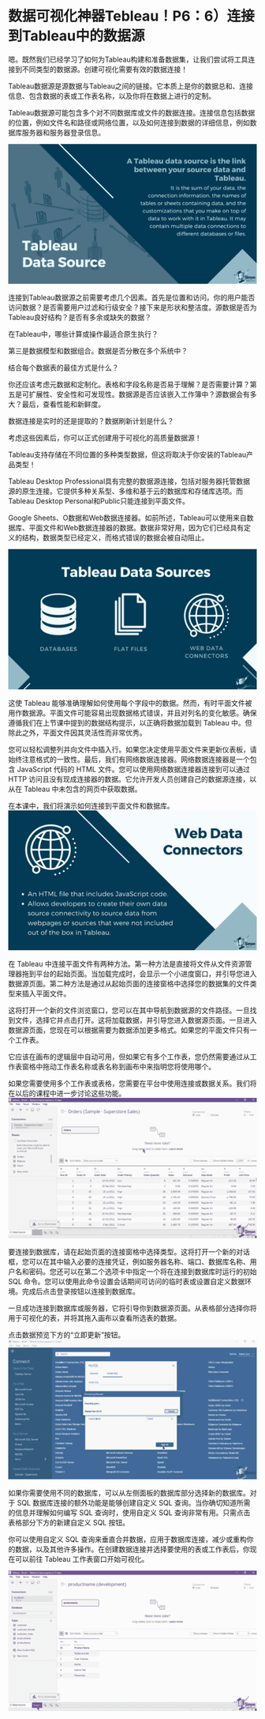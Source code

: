 # 数据可视化神器Tebleau！P6：6）连接到Tableau中的数据源 

嗯。既然我们已经学习了如何为Tableau构建和准备数据集，让我们尝试将工具连接到不同类型的数据源。创建可视化需要有效的数据连接！[](img/97e6e8f64423b5b8e56fa742937d953f_1.png)

Tableau数据源是源数据与Tableau之间的链接。它本质上是你的数据总和、连接信息、包含数据的表或工作表名称，以及你将在数据上进行的定制。

Tableau数据源可能包含多个对不同数据库或文件的数据连接。连接信息包括数据的位置，例如文件名和路径或网络位置，以及如何连接到数据的详细信息，例如数据库服务器和服务器登录信息。

![](img/97e6e8f64423b5b8e56fa742937d953f_3.png)

连接到Tableau数据源之前需要考虑几个因素。首先是位置和访问。你的用户能否访问数据？是否需要用户过滤和行级安全？接下来是形状和整洁度。源数据是否为Tableau良好结构？是否有多余或缺失的数据？

在Tableau中，哪些计算或操作最适合原生执行？

第三是数据模型和数据组合。数据是否分散在多个系统中？

结合每个数据表的最佳方式是什么？

你还应该考虑元数据和定制化。表格和字段名称是否易于理解？是否需要计算？第五是可扩展性、安全性和可发现性。数据源是否应该嵌入工作簿中？源数据会有多大？最后，查看性能和新鲜度。

数据连接是实时的还是提取的？数据刷新计划是什么？

考虑这些因素后，你可以正式创建用于可视化的高质量数据源！[](img/97e6e8f64423b5b8e56fa742937d953f_5.png)

Tableau支持存储在不同位置的多种类型数据，但这将取决于你安装的Tableau产品类型！[](img/97e6e8f64423b5b8e56fa742937d953f_7.png)

Tableau Desktop Professional具有完整的数据源连接，包括对服务器托管数据源的原生连接。它提供多种关系型、多维和基于云的数据库和存储库选项。而Tableau Desktop Personal和Public只能连接到平面文件。

Google Sheets、O数据和Web数据连接器。如前所述，Tableau可以使用来自数据库、平面文件和Web数据连接器的数据。数据非常好用，因为它们已经具有定义的结构，数据类型已经定义，而格式错误的数据会被自动阻止。

![](img/97e6e8f64423b5b8e56fa742937d953f_9.png)

这使 Tableau 能够准确理解如何使用每个字段中的数据。然而，有时平面文件被用作数据源。平面文件可能容易出现数据格式错误，并且对列名的变化敏感。确保遵循我们在上节课中提到的数据结构提示，以正确将数据加载到 Tableau 中。但除此之外，平面文件因其灵活性而非常优秀。

您可以轻松调整列并向文件中插入行。如果您决定使用平面文件来更新仪表板，请始终注意格式的一致性。最后，我们有网络数据连接器。网络数据连接器是一个包含 JavaScript 代码的 HTML 文件。您可以使用网络数据连接器连接到可以通过 HTTP 访问且没有现成连接器的数据。它允许开发人员创建自己的数据源连接，以从在 Tableau 中未包含的网页中获取数据。

在本课中，我们将演示如何连接到平面文件和数据库。![](img/97e6e8f64423b5b8e56fa742937d953f_11.png)

在 Tableau 中连接平面文件有两种方法。第一种方法是直接将文件从文件资源管理器拖到平台的起始页面。当加载完成时，会显示一个小进度窗口，并引导您进入数据源页面。第二种方法是通过从起始页面的连接窗格中选择您的数据集的文件类型来插入平面文件。

这将打开一个新的文件浏览窗口，您可以在其中导航到数据源的文件路径。一旦找到文件，选择它并点击打开。这将加载数据，并引导您进入数据源页面。一旦进入数据源页面，您现在可以根据需要为数据添加更多格式。如果您的平面文件只有一个工作表。

它应该在画布的逻辑层中自动可用，但如果它有多个工作表，您仍然需要通过从工作表窗格中拖动工作表名称或表名称到画布中来指明您将使用哪个。

如果您需要使用多个工作表或表格，您需要在平台中使用连接或数据关系。我们将在以后的课程中进一步讨论这些功能。![](img/97e6e8f64423b5b8e56fa742937d953f_13.png)

要连接到数据库，请在起始页面的连接窗格中选择类型。这将打开一个新的对话框，您可以在其中输入必要的连接凭证，例如服务器名称、端口、数据库名称、用户名和密码。您还可以在第二个选项卡中指定一个将在连接到数据库时运行的初始 SQL 命令。您可以使用此命令设置会话期间可访问的临时表或设置自定义数据环境。完成后点击登录按钮以连接到数据库。

一旦成功连接到数据库或服务器，它将引导你到数据源页面。从表格部分选择你将用于可视化的表，并将其拖入画布以查看所选表的数据。

点击数据预览下方的“立即更新”按钮。![](img/97e6e8f64423b5b8e56fa742937d953f_15.png)

如果你需要使用不同的数据库，可以从左侧面板的数据库部分选择新的数据库。对于 SQL 数据库连接的额外功能是能够创建自定义 SQL 查询。当你确切知道所需的信息并理解如何编写 SQL 查询时，使用自定义 SQL 查询非常有用。只需点击表格部分下方的新建自定义 SQL 按钮。

你可以使用自定义 SQL 查询来垂直合并数据，应用于数据库连接，减少或重构你的数据，以及其他许多操作。在创建数据连接并选择要使用的表或工作表后，你现在可以前往 Tableau 工作表窗口开始可视化。

![](img/97e6e8f64423b5b8e56fa742937d953f_17.png)
